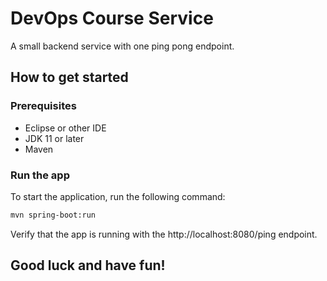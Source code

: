 # DevOps Course Service

A small backend service with one ping pong endpoint.

## How to get started

### Prerequisites

- Eclipse or other IDE
- JDK 11 or later
- Maven

### Run the app

To start the application, run the following command:

```bash
mvn spring-boot:run
```

Verify that the app is running with the http://localhost:8080/ping endpoint.

## Good luck and have fun!
